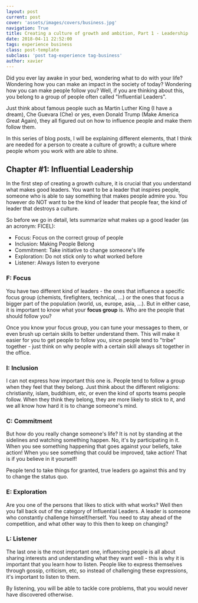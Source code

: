 ```yaml
---
layout: post
current: post
cover: 'assets/images/covers/business.jpg'
navigation: True
title: Creating a culture of growth and ambition, Part 1 - Leadership
date: 2018-04-11 22:52:00
tags: experience business
class: post-template
subclass: 'post tag-experience tag-business'
author: xavier
---
```


Did you ever lay awake in your bed, wondering what to do with your life? Wondering how you can make an impact in the society of today? Wondering how you can make people follow you? Well, if you are thinking about this, you belong to a group of people often called "Influential Leaders".

Just think about famous people such as Martin Luther King (I have a dream), Che Guevara (Che) or yes, even Donald Trump (Make America Great Again), they all figured out on how to influence people and make them follow them.

In this series of blog posts, I will be explaining different elements, that I think are needed for a person to create a culture of growth; a culture where people whom you work with are able to shine.

## Chapter #1: Influential Leadership

In the first step of creating a growth culture, it is crucial that you understand what makes good leaders. You want to be a leader that inspires people, someone who is able to say something that makes people admire you. You however do NOT want to be the kind of leader that people fear, the kind of leader that destroys a culture.

So before we go in detail, lets summarize what makes up a good leader (as an acronym: FICEL):

* Focus: Focus on the correct group of people
* Inclusion: Making People Belong
* Commitment: Take initiative to change someone's life
* Exploration: Do not stick only to what worked before
* Listener: Always listen to everyone

### F: Focus

You have two different kind of leaders - the ones that influence a specific focus group (chemists, firefighters, technical, ...) or the ones that focus a bigger part of the population (world, us, europe, asia, ...). But in either case, it is important to know what your **focus group** is. Who are the people that should follow you?

Once you know your focus group, you can tune your messages to them, or even brush up certain skills to better understand them. This will make it easier for you to get people to follow you, since people tend to "tribe" together - just think on why people with a certain skill always sit together in the office.

### I: Inclusion

I can not express how important this one is. People tend to follow a group when they feel that they belong. Just think about the different religions: christianity, islam, buddhism, etc, or even the kind of sports teams people follow. When they think they belong, they are more likely to stick to it, and we all know how hard it is to change someone's mind.

### C: Commitment

But how do you really change someone's life? It is not by standing at the sidelines and watching something happen. No, it's by participating in it. When you see something happening that goes against your beliefs, take action! When you see something that could be improved, take action! That is if you believe in it yourself!

People tend to take things for granted, true leaders go against this and try to change the status quo.

### E: Exploration

Are you one of the persons that likes to stick with what works? Well then you fall back out of the category of Influential Leaders. A leader is someone who constantly challenge himself/herself. You need to stay ahead of the competition, and what other way to this then to keep on changing?

### L: Listener

The last one is the most important one, influencing people is all about sharing interests and understanding what they want well - this is why it is important that you learn how to listen. People like to express themselves through gossip, criticism, etc, so instead of challenging these expressions, it's important to listen to them.

By listening, you will be able to tackle core problems, that you would never have discovered otherwise.
